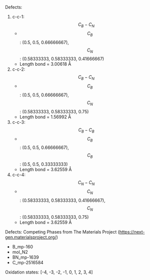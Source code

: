 Defects: 
1. c-c-1: $$C_B-C_N$$
   - $$C_B$$: (0.5, 0.5, 0.66666667), $$C_N$$: (0.58333333, 0.58333333, 0.41666667)
   - Length bond = 3.00618 Å
2. c-c-2: $$C_B-C_N$$
   - $$C_B$$: (0.5, 0.5, 0.66666667), $$C_N$$: (0.58333333, 0.58333333, 0.75)
   - Length bond = 1.56992 Å
3. c-c-3: $$C_B-C_B$$
   - $$C_B$$: (0.5, 0.5, 0.66666667), $$C_B$$: (0.5, 0.5, 0.33333333)
   - Length bond = 3.62559 Å
4. c-c-4: $$C_N-C_N$$
   - $$C_N$$: (0.58333333, 0.58333333, 0.41666667), $$C_N$$: (0.58333333, 0.58333333, 0.75)
   - Length bond = 3.62559 Å
  
Defects: Competing Phases from The Materials Project (https://next-gen.materialsproject.org/)
- B_mp-160
- mol_N2
- BN_mp-1639
- C_mp-2516584
  
Oxidation states: [-4, -3, -2, -1, 0, 1, 2, 3, 4]


